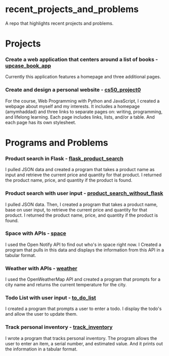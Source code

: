 # recent_projects_and_problems
A repo that highlights recent projects and problems.

# Projects
### Create a web application that centers around a list of books - [upcase_book_app](https://github.com/amymhaddad/upcase_booklist_app/tree/master/upcase_booklist_app)

Currently this application features a homepage and three additional pages.


### Create and design a personal website - [cs50_project0](https://github.com/amymhaddad/cs50_project0)

For the course, Web Programming with Python and JavaScript, I created a webpage about myself and my interests. It includes a homepage (amymhaddad) and three links to separate pages on: writing, programming, and lifelong learning. Each page includes links, lists, and/or a table. And each page has its own stylesheet.

# Programs and Problems
### Product search in Flask - [flask_product_search](https://github.com/amymhaddad/exercises_for_programmers_2019/tree/master/flask_product_search)

I pulled JSON data and created a program that takes a product name as input and retrieve the current price and quantity for that product. I returned the product name, price, and quantity if the product is found.

### Product search with user input - [product_search_without_flask](https://github.com/amymhaddad/exercises_for_programmers_2019/tree/master/product_search)
I pulled JSON data. Then, I created a program that takes a product name, base on user input, to retrieve the current price and quantity for that product. I returned the product name, price, and quantity if the product is found.

### Space with APIs - [space](https://github.com/amymhaddad/exercises_for_programmers_2019/tree/master/space)
I used the Open Notify API to find out who's in space right now. I Created a program that pulls in this data and displays the information from this API in a tabular format.

### Weather with APIs - [weather](https://github.com/amymhaddad/exercises_for_programmers_2019/tree/master/weather)
I used the OpenWeatherMap API and created a program that prompts for a city name and returns the current temperature for the city.

### Todo List with user input - [to_do_list](https://github.com/amymhaddad/exercises_for_programmers_2019/tree/master/to_do)
I created a program that prompts a user to enter a todo. I display the todo's and allow the user to update them. 

### Track personal inventory - [track_inventory](https://github.com/amymhaddad/exercises_for_programmers_2019/tree/master/track_inventory)
I wrote a program that tracks personal inventory. The program allows the user to enter an item, a serial number, and estimated value. And it prints out the information in a tabular format.
